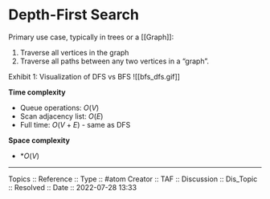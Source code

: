 # Depth-First Search

Primary use case, typically in trees or a [[Graph]]:
1. Traverse all vertices in the graph
2. Traverse all paths between any two vertices in a “graph”.

Exhibit 1: Visualization of DFS vs BFS
![[bfs_dfs.gif]]


**Time complexity**
* Queue operations: $O(V)$
* Scan adjacency list: $O(E)$
* Full time: $O(V+E)$ - same as DFS

**Space complexity**
* *$O(V)$

---
Topics ::
Reference ::
Type :: #atom
Creator ::
TAF ::
Discussion ::
Dis_Topic :: 
Resolved ::
Date :: 2022-07-28 13:33
